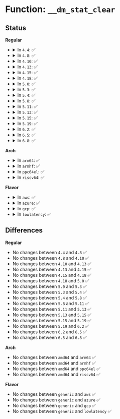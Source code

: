 # Function: <code>__dm_stat_clear</code>

## Status
<b>Regular</b>
<ul>
<li>
<details>
<summary>In <code>4.4</code>: ✅</summary>

```c
void __dm_stat_clear(struct dm_stat *s, size_t idx_start, size_t idx_end, bool init_tmp_percpu_totals);
```

**Collision:** Unique Static

**Inline:** No

**Transformation:** False

**Instances:**

```
In drivers/md/dm-stats.c (ffffffff816ac9a0)
Location: drivers/md/dm-stats.c:721
Inline: False
Direct callers:
  - drivers/md/dm-stats.c:message_stats_print
  - drivers/md/dm-stats.c:dm_stats_message
```
**Symbols:**

```
ffffffff816ac9a0-ffffffff816acb07: __dm_stat_clear (STB_LOCAL)
```
</details>
</li>
<li>
<details>
<summary>In <code>4.8</code>: ✅</summary>

```c
void __dm_stat_clear(struct dm_stat *s, size_t idx_start, size_t idx_end, bool init_tmp_percpu_totals);
```

**Collision:** Unique Static

**Inline:** No

**Transformation:** False

**Instances:**

```
In drivers/md/dm-stats.c (ffffffff8170cf20)
Location: drivers/md/dm-stats.c:720
Inline: False
Direct callers:
  - drivers/md/dm-stats.c:dm_stats_message
  - drivers/md/dm-stats.c:message_stats_print
```
**Symbols:**

```
ffffffff8170cf20-ffffffff8170d07f: __dm_stat_clear (STB_LOCAL)
```
</details>
</li>
<li>
<details>
<summary>In <code>4.10</code>: ✅</summary>

```c
void __dm_stat_clear(struct dm_stat *s, size_t idx_start, size_t idx_end, bool init_tmp_percpu_totals);
```

**Collision:** Unique Static

**Inline:** No

**Transformation:** False

**Instances:**

```
In drivers/md/dm-stats.c (ffffffff8173ef80)
Location: drivers/md/dm-stats.c:721
Inline: False
Direct callers:
  - drivers/md/dm-stats.c:dm_stats_message
  - drivers/md/dm-stats.c:message_stats_print
```
**Symbols:**

```
ffffffff8173ef80-ffffffff8173f0df: __dm_stat_clear (STB_LOCAL)
```
</details>
</li>
<li>
<details>
<summary>In <code>4.13</code>: ✅</summary>

```c
void __dm_stat_clear(struct dm_stat *s, size_t idx_start, size_t idx_end, bool init_tmp_percpu_totals);
```

**Collision:** Unique Static

**Inline:** No

**Transformation:** False

**Instances:**

```
In drivers/md/dm-stats.c (ffffffff81758d70)
Location: drivers/md/dm-stats.c:716
Inline: False
Direct callers:
  - drivers/md/dm-stats.c:dm_stats_message
  - drivers/md/dm-stats.c:message_stats_print
```
**Symbols:**

```
ffffffff81758d70-ffffffff81758edb: __dm_stat_clear (STB_LOCAL)
```
</details>
</li>
<li>
<details>
<summary>In <code>4.15</code>: ✅</summary>

```c
void __dm_stat_clear(struct dm_stat *s, size_t idx_start, size_t idx_end, bool init_tmp_percpu_totals);
```

**Collision:** Unique Static

**Inline:** No

**Transformation:** False

**Instances:**

```
In drivers/md/dm-stats.c (ffffffff817cb080)
Location: drivers/md/dm-stats.c:717
Inline: False
Direct callers:
  - drivers/md/dm-stats.c:dm_stats_message
  - drivers/md/dm-stats.c:message_stats_print
```
**Symbols:**

```
ffffffff817cb080-ffffffff817cb1eb: __dm_stat_clear (STB_LOCAL)
```
</details>
</li>
<li>
<details>
<summary>In <code>4.18</code>: ✅</summary>

```c
void __dm_stat_clear(struct dm_stat *s, size_t idx_start, size_t idx_end, bool init_tmp_percpu_totals);
```

**Collision:** Unique Static

**Inline:** No

**Transformation:** False

**Instances:**

```
In drivers/md/dm-stats.c (ffffffff81813e60)
Location: drivers/md/dm-stats.c:718
Inline: False
Direct callers:
  - drivers/md/dm-stats.c:dm_stats_message
  - drivers/md/dm-stats.c:message_stats_print
```
**Symbols:**

```
ffffffff81813e60-ffffffff81813fe9: __dm_stat_clear (STB_LOCAL)
```
</details>
</li>
<li>
<details>
<summary>In <code>5.0</code>: ✅</summary>

```c
void __dm_stat_clear(struct dm_stat *s, size_t idx_start, size_t idx_end, bool init_tmp_percpu_totals);
```

**Collision:** Unique Static

**Inline:** No

**Transformation:** False

**Instances:**

```
In drivers/md/dm-stats.c (ffffffff8183fe60)
Location: drivers/md/dm-stats.c:718
Inline: False
Direct callers:
  - drivers/md/dm-stats.c:dm_stats_message
  - drivers/md/dm-stats.c:message_stats_print
```
**Symbols:**

```
ffffffff8183fe60-ffffffff8183ffe9: __dm_stat_clear (STB_LOCAL)
```
</details>
</li>
<li>
<details>
<summary>In <code>5.3</code>: ✅</summary>

```c
void __dm_stat_clear(struct dm_stat *s, size_t idx_start, size_t idx_end, bool init_tmp_percpu_totals);
```

**Collision:** Unique Static

**Inline:** No

**Transformation:** False

**Instances:**

```
In drivers/md/dm-stats.c (ffffffff81882d30)
Location: drivers/md/dm-stats.c:718
Inline: False
Direct callers:
  - drivers/md/dm-stats.c:dm_stats_message
  - drivers/md/dm-stats.c:message_stats_print
```
**Symbols:**

```
ffffffff81882d30-ffffffff81882eb9: __dm_stat_clear (STB_LOCAL)
```
</details>
</li>
<li>
<details>
<summary>In <code>5.4</code>: ✅</summary>

```c
void __dm_stat_clear(struct dm_stat *s, size_t idx_start, size_t idx_end, bool init_tmp_percpu_totals);
```

**Collision:** Unique Static

**Inline:** No

**Transformation:** False

**Instances:**

```
In drivers/md/dm-stats.c (ffffffff818b4bd0)
Location: drivers/md/dm-stats.c:718
Inline: False
Direct callers:
  - drivers/md/dm-stats.c:dm_stats_message
  - drivers/md/dm-stats.c:message_stats_print
```
**Symbols:**

```
ffffffff818b4bd0-ffffffff818b4d59: __dm_stat_clear (STB_LOCAL)
```
</details>
</li>
<li>
<details>
<summary>In <code>5.8</code>: ✅</summary>

```c
void __dm_stat_clear(struct dm_stat *s, size_t idx_start, size_t idx_end, bool init_tmp_percpu_totals);
```

**Collision:** Unique Static

**Inline:** No

**Transformation:** False

**Instances:**

```
In drivers/md/dm-stats.c (ffffffff81985970)
Location: drivers/md/dm-stats.c:718
Inline: False
Direct callers:
  - drivers/md/dm-stats.c:dm_stats_message
  - drivers/md/dm-stats.c:dm_stats_print
```
**Symbols:**

```
ffffffff81985970-ffffffff81985ad2: __dm_stat_clear (STB_LOCAL)
```
</details>
</li>
<li>
<details>
<summary>In <code>5.11</code>: ✅</summary>

```c
void __dm_stat_clear(struct dm_stat *s, size_t idx_start, size_t idx_end, bool init_tmp_percpu_totals);
```

**Collision:** Unique Static

**Inline:** No

**Transformation:** False

**Instances:**

```
In drivers/md/dm-stats.c (ffffffff819899f0)
Location: drivers/md/dm-stats.c:718
Inline: False
Direct callers:
  - drivers/md/dm-stats.c:dm_stats_message
  - drivers/md/dm-stats.c:dm_stats_print
```
**Symbols:**

```
ffffffff819899f0-ffffffff81989b52: __dm_stat_clear (STB_LOCAL)
```
</details>
</li>
<li>
<details>
<summary>In <code>5.13</code>: ✅</summary>

```c
void __dm_stat_clear(struct dm_stat *s, size_t idx_start, size_t idx_end, bool init_tmp_percpu_totals);
```

**Collision:** Unique Static

**Inline:** No

**Transformation:** False

**Instances:**

```
In drivers/md/dm-stats.c (ffffffff8196dfb0)
Location: drivers/md/dm-stats.c:718
Inline: False
Direct callers:
  - drivers/md/dm-stats.c:dm_stats_message
  - drivers/md/dm-stats.c:dm_stats_print
```
**Symbols:**

```
ffffffff8196dfb0-ffffffff8196e112: __dm_stat_clear (STB_LOCAL)
```
</details>
</li>
<li>
<details>
<summary>In <code>5.15</code>: ✅</summary>

```c
void __dm_stat_clear(struct dm_stat *s, size_t idx_start, size_t idx_end, bool init_tmp_percpu_totals);
```

**Collision:** Unique Static

**Inline:** No

**Transformation:** False

**Instances:**

```
In drivers/md/dm-stats.c (ffffffff81a167a0)
Location: drivers/md/dm-stats.c:718
Inline: False
Direct callers:
  - drivers/md/dm-stats.c:dm_stats_message
  - drivers/md/dm-stats.c:dm_stats_print
```
**Symbols:**

```
ffffffff81a167a0-ffffffff81a16984: __dm_stat_clear (STB_LOCAL)
```
</details>
</li>
<li>
<details>
<summary>In <code>5.19</code>: ✅</summary>

```c
void __dm_stat_clear(struct dm_stat *s, size_t idx_start, size_t idx_end, bool init_tmp_percpu_totals);
```

**Collision:** Unique Static

**Inline:** No

**Transformation:** False

**Instances:**

```
In drivers/md/dm-stats.c (ffffffff81b7eb40)
Location: drivers/md/dm-stats.c:750
Inline: False
Direct callers:
  - drivers/md/dm-stats.c:dm_stats_message
  - drivers/md/dm-stats.c:dm_stats_print
```
**Symbols:**

```
ffffffff81b7eb40-ffffffff81b7ed14: __dm_stat_clear (STB_LOCAL)
```
</details>
</li>
<li>
<details>
<summary>In <code>6.2</code>: ✅</summary>

```c
void __dm_stat_clear(struct dm_stat *s, size_t idx_start, size_t idx_end, bool init_tmp_percpu_totals);
```

**Collision:** Unique Static

**Inline:** No

**Transformation:** False

**Instances:**

```
In drivers/md/dm-stats.c (ffffffff81d1e060)
Location: drivers/md/dm-stats.c:750
Inline: False
Direct callers:
  - drivers/md/dm-stats.c:dm_stats_message
  - drivers/md/dm-stats.c:dm_stats_print
```
**Symbols:**

```
ffffffff81d1e060-ffffffff81d1e226: __dm_stat_clear (STB_LOCAL)
```
</details>
</li>
<li>
<details>
<summary>In <code>6.5</code>: ✅</summary>

```c
void __dm_stat_clear(struct dm_stat *s, size_t idx_start, size_t idx_end, bool init_tmp_percpu_totals);
```

**Collision:** Unique Static

**Inline:** No

**Transformation:** False

**Instances:**

```
In drivers/md/dm-stats.c (ffffffff81d87240)
Location: drivers/md/dm-stats.c:761
Inline: False
Direct callers:
  - drivers/md/dm-stats.c:dm_stats_message
  - drivers/md/dm-stats.c:dm_stats_print
```
**Symbols:**

```
ffffffff81d87240-ffffffff81d87414: __dm_stat_clear (STB_LOCAL)
```
</details>
</li>
<li>
<details>
<summary>In <code>6.8</code>: ✅</summary>

```c
void __dm_stat_clear(struct dm_stat *s, size_t idx_start, size_t idx_end, bool init_tmp_percpu_totals);
```

**Collision:** Unique Static

**Inline:** No

**Transformation:** False

**Instances:**

```
In drivers/md/dm-stats.c (ffffffff81e3e950)
Location: drivers/md/dm-stats.c:770
Inline: False
Direct callers:
  - drivers/md/dm-stats.c:dm_stats_message
  - drivers/md/dm-stats.c:dm_stats_print
```
**Symbols:**

```
ffffffff81e3e950-ffffffff81e3eb24: __dm_stat_clear (STB_LOCAL)
```
</details>
</li>
</ul>
<b>Arch</b>
<ul>
<li>
<details>
<summary>In <code>arm64</code>: ✅</summary>

```c
void __dm_stat_clear(struct dm_stat *s, size_t idx_start, size_t idx_end, bool init_tmp_percpu_totals);
```

**Collision:** Unique Static

**Inline:** No

**Transformation:** False

**Instances:**

```
In drivers/md/dm-stats.c (ffff800010b0c6e0)
Location: drivers/md/dm-stats.c:718
Inline: False
Direct callers:
  - drivers/md/dm-stats.c:dm_stats_message
  - drivers/md/dm-stats.c:message_stats_print
```
**Symbols:**

```
ffff800010b0c6e0-ffff800010b0c8d4: __dm_stat_clear (STB_LOCAL)
```
</details>
</li>
<li>
<details>
<summary>In <code>armhf</code>: ✅</summary>

```c
void __dm_stat_clear(struct dm_stat *s, size_t idx_start, size_t idx_end, bool init_tmp_percpu_totals);
```

**Collision:** Unique Static

**Inline:** No

**Transformation:** False

**Instances:**

```
In drivers/md/dm-stats.c (c0bea940)
Location: drivers/md/dm-stats.c:718
Inline: False
Direct callers:
  - drivers/md/dm-stats.c:dm_stats_message
  - drivers/md/dm-stats.c:message_stats_print
```
**Symbols:**

```
c0bea940-c0beabfc: __dm_stat_clear (STB_LOCAL)
```
</details>
</li>
<li>
<details>
<summary>In <code>ppc64el</code>: ✅</summary>

```c
void __dm_stat_clear(struct dm_stat *s, size_t idx_start, size_t idx_end, bool init_tmp_percpu_totals);
```

**Collision:** Unique Static

**Inline:** No

**Transformation:** False

**Instances:**

```
In drivers/md/dm-stats.c (c000000000bfec30)
Location: drivers/md/dm-stats.c:718
Inline: False
Direct callers:
  - drivers/md/dm-stats.c:dm_stats_message
  - drivers/md/dm-stats.c:message_stats_print
```
**Symbols:**

```
c000000000bfec30-c000000000bfee7c: __dm_stat_clear (STB_LOCAL)
```
</details>
</li>
<li>
<details>
<summary>In <code>riscv64</code>: ✅</summary>

```c
void __dm_stat_clear(struct dm_stat *s, size_t idx_start, size_t idx_end, bool init_tmp_percpu_totals);
```

**Collision:** Unique Static

**Inline:** No

**Transformation:** False

**Instances:**

```
In drivers/md/dm-stats.c (ffffffe0006fa060)
Location: drivers/md/dm-stats.c:718
Inline: False
Direct callers:
  - drivers/md/dm-stats.c:dm_stats_message
  - drivers/md/dm-stats.c:message_stats_print
```
**Symbols:**

```
ffffffe0006fa060-ffffffe0006fa1ba: __dm_stat_clear (STB_LOCAL)
```
</details>
</li>
</ul>
<b>Flavor</b>
<ul>
<li>
<details>
<summary>In <code>aws</code>: ✅</summary>

```c
void __dm_stat_clear(struct dm_stat *s, size_t idx_start, size_t idx_end, bool init_tmp_percpu_totals);
```

**Collision:** Unique Static

**Inline:** No

**Transformation:** False

**Instances:**

```
In drivers/md/dm-stats.c (ffffffff8185aa50)
Location: drivers/md/dm-stats.c:718
Inline: False
Direct callers:
  - drivers/md/dm-stats.c:dm_stats_message
  - drivers/md/dm-stats.c:message_stats_print
```
**Symbols:**

```
ffffffff8185aa50-ffffffff8185abd9: __dm_stat_clear (STB_LOCAL)
```
</details>
</li>
<li>
<details>
<summary>In <code>azure</code>: ✅</summary>

```c
void __dm_stat_clear(struct dm_stat *s, size_t idx_start, size_t idx_end, bool init_tmp_percpu_totals);
```

**Collision:** Unique Static

**Inline:** No

**Transformation:** False

**Instances:**

```
In drivers/md/dm-stats.c (ffffffff81821e40)
Location: drivers/md/dm-stats.c:718
Inline: False
Direct callers:
  - drivers/md/dm-stats.c:dm_stats_message
  - drivers/md/dm-stats.c:message_stats_print
```
**Symbols:**

```
ffffffff81821e40-ffffffff81821fb1: __dm_stat_clear (STB_LOCAL)
```
</details>
</li>
<li>
<details>
<summary>In <code>gcp</code>: ✅</summary>

```c
void __dm_stat_clear(struct dm_stat *s, size_t idx_start, size_t idx_end, bool init_tmp_percpu_totals);
```

**Collision:** Unique Static

**Inline:** No

**Transformation:** False

**Instances:**

```
In drivers/md/dm-stats.c (ffffffff818aa080)
Location: drivers/md/dm-stats.c:718
Inline: False
Direct callers:
  - drivers/md/dm-stats.c:dm_stats_message
  - drivers/md/dm-stats.c:message_stats_print
```
**Symbols:**

```
ffffffff818aa080-ffffffff818aa209: __dm_stat_clear (STB_LOCAL)
```
</details>
</li>
<li>
<details>
<summary>In <code>lowlatency</code>: ✅</summary>

```c
void __dm_stat_clear(struct dm_stat *s, size_t idx_start, size_t idx_end, bool init_tmp_percpu_totals);
```

**Collision:** Unique Static

**Inline:** No

**Transformation:** False

**Instances:**

```
In drivers/md/dm-stats.c (ffffffff818c6bf0)
Location: drivers/md/dm-stats.c:718
Inline: False
Direct callers:
  - drivers/md/dm-stats.c:dm_stats_message
  - drivers/md/dm-stats.c:message_stats_print
```
**Symbols:**

```
ffffffff818c6bf0-ffffffff818c6d79: __dm_stat_clear (STB_LOCAL)
```
</details>
</li>
</ul>

## Differences
<b>Regular</b>
<ul>
<li>
No changes between <code>4.4</code> and <code>4.8</code> ✅
</li>
<li>
No changes between <code>4.8</code> and <code>4.10</code> ✅
</li>
<li>
No changes between <code>4.10</code> and <code>4.13</code> ✅
</li>
<li>
No changes between <code>4.13</code> and <code>4.15</code> ✅
</li>
<li>
No changes between <code>4.15</code> and <code>4.18</code> ✅
</li>
<li>
No changes between <code>4.18</code> and <code>5.0</code> ✅
</li>
<li>
No changes between <code>5.0</code> and <code>5.3</code> ✅
</li>
<li>
No changes between <code>5.3</code> and <code>5.4</code> ✅
</li>
<li>
No changes between <code>5.4</code> and <code>5.8</code> ✅
</li>
<li>
No changes between <code>5.8</code> and <code>5.11</code> ✅
</li>
<li>
No changes between <code>5.11</code> and <code>5.13</code> ✅
</li>
<li>
No changes between <code>5.13</code> and <code>5.15</code> ✅
</li>
<li>
No changes between <code>5.15</code> and <code>5.19</code> ✅
</li>
<li>
No changes between <code>5.19</code> and <code>6.2</code> ✅
</li>
<li>
No changes between <code>6.2</code> and <code>6.5</code> ✅
</li>
<li>
No changes between <code>6.5</code> and <code>6.8</code> ✅
</li>
</ul>
<b>Arch</b>
<ul>
<li>
No changes between <code>amd64</code> and <code>arm64</code> ✅
</li>
<li>
No changes between <code>amd64</code> and <code>armhf</code> ✅
</li>
<li>
No changes between <code>amd64</code> and <code>ppc64el</code> ✅
</li>
<li>
No changes between <code>amd64</code> and <code>riscv64</code> ✅
</li>
</ul>
<b>Flavor</b>
<ul>
<li>
No changes between <code>generic</code> and <code>aws</code> ✅
</li>
<li>
No changes between <code>generic</code> and <code>azure</code> ✅
</li>
<li>
No changes between <code>generic</code> and <code>gcp</code> ✅
</li>
<li>
No changes between <code>generic</code> and <code>lowlatency</code> ✅
</li>
</ul>
